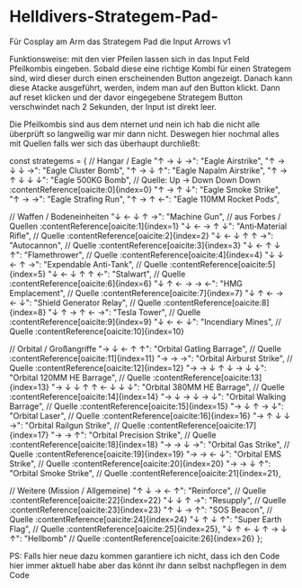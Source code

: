 # Helldivers-Strategem-Pad-
Für Cosplay am Arm das Strategem Pad die Input Arrows v1


Funktionsweise: 
mit den vier Pfeilen lassen sich in das Input Feld Pfeilkombis eingeben. Sobald diese eine richtige Kombi für einen Strategem sind, wird dieser durch einen erscheinenden Button angezeigt. Danach kann diese Atacke ausgeführt, werden, indem man auf den Button klickt. Dann auf reset klicken und der davor eingegebene Strategem Button verschwindet nach 2 Sekunden, der Input ist direkt leer.

Die Pfeilkombis sind aus dem nternet und nein ich hab die nicht alle überprüft so langweilig war mir dann nicht. Deswegen hier nochmal alles mit Quellen falls wer sich das überhaupt durchließt:

const strategems = {
  // Hangar / Eagle
  "↑ → ↓ →": "Eagle Airstrike",
  "↑ → ↓ ↓ →": "Eagle Cluster Bomb",
  "↑ → ↓ ↑": "Eagle Napalm Airstrike",
  "↑ → ↑ ↓ ↓ ↓": "Eagle 500KG Bomb",   // Quelle: Up → Down Down Down :contentReference[oaicite:0]{index=0}
  "↑ → ↑ ↓": "Eagle Smoke Strike",
  "↑ → →": "Eagle Strafing Run",
  "↑ → ↑ ←": "Eagle 110MM Rocket Pods",
  
  // Waffen / Bodeneinheiten
  "↓ ← ↓ ↑ →": "Machine Gun",  // aus Forbes / Quellen :contentReference[oaicite:1]{index=1}
  "↓ ← → ↑ ↓": "Anti‑Material Rifle",  // Quelle :contentReference[oaicite:2]{index=2}
  "↓ ← ↓ ↑ ↑ →": "Autocannon",  // Quelle :contentReference[oaicite:3]{index=3}
  "↓ ← ↑ ↓ ↑": "Flamethrower",  // Quelle :contentReference[oaicite:4]{index=4}
  "↓ ↓ ← ↑ →": "Expendable Anti-Tank",  // Quelle :contentReference[oaicite:5]{index=5}
  "↓ ← ↓ ↑ ↑ ←": "Stalwart",  // Quelle :contentReference[oaicite:6]{index=6}
  "↓ ↑ ← → → ←": "HMG Emplacement",  // Quelle :contentReference[oaicite:7]{index=7}
  "↓ ↑ ← → ← ↓": "Shield Generator Relay",  // Quelle :contentReference[oaicite:8]{index=8}
  "↓ ↑ → ↑ ← →": "Tesla Tower",  // Quelle :contentReference[oaicite:9]{index=9}
  "↓ ← ← ↓": "Incendiary Mines",  // Quelle :contentReference[oaicite:10]{index=10}
  
  // Orbital / Großangriffe
  "→ ↓ ← ↑ ↑": "Orbital Gatling Barrage",  // Quelle :contentReference[oaicite:11]{index=11}
  "→ → →": "Orbital Airburst Strike",  // Quelle :contentReference[oaicite:12]{index=12}
  "→ → ↓ ↑ ↓ → ↓ ↓": "Orbital 120MM HE Barrage",  // Quelle :contentReference[oaicite:13]{index=13}
  "→ ↓ ↓ ↑ ↑ ← ↓ ↓ ↓": "Orbital 380MM HE Barrage",  // Quelle :contentReference[oaicite:14]{index=14}
  "→ ↓ → ↓ → ↓": "Orbital Walking Barrage",  // Quelle :contentReference[oaicite:15]{index=15}
  "→ ↓ ↑ → ↓": "Orbital Laser",  // Quelle :contentReference[oaicite:16]{index=16}
  "→ ↑ ↓ ↓ →": "Orbital Railgun Strike",  // Quelle :contentReference[oaicite:17]{index=17}
  "→ → ↑": "Orbital Precision Strike",  // Quelle :contentReference[oaicite:18]{index=18}
  "→ → ↓ →": "Orbital Gas Strike",  // Quelle :contentReference[oaicite:19]{index=19}
  "→ → ← ↓": "Orbital EMS Strike",  // Quelle :contentReference[oaicite:20]{index=20}
  "→ → ↓ ↑": "Orbital Smoke Strike",  // Quelle :contentReference[oaicite:21]{index=21},
  
  // Weitere (Mission / Allgemeine)
  "↑ ↓ → ← ↑": "Reinforce",  // Quelle :contentReference[oaicite:22]{index=22}
  "↓ ↓ ↑ →": "Resupply",  // Quelle :contentReference[oaicite:23]{index=23}
  "↑ ↓ → ↑": "SOS Beacon",  // Quelle :contentReference[oaicite:24]{index=24}
  "↓ ↑ ↓ ↑": "Super Earth Flag",  // Quelle :contentReference[oaicite:25]{index=25},
  "↓ ↑ ← ↓ ↑ → ↓ ↑": "Hellbomb"  // Quelle :contentReference[oaicite:26]{index=26}
};


PS: Falls hier neue dazu kommen garantiere ich nicht, dass ich den Code hier immer aktuell habe aber das könnt ihr dann selbst nachpflegen in dem Code 
